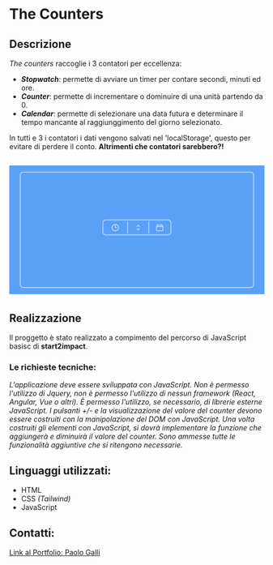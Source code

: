 # The Counters
## Descrizione
_The counters_ raccoglie i 3 contatori per eccellenza:
  - **_Stopwatch_**: permette di avviare un timer per contare secondi, minuti ed ore.
  - **_Counter_**: permette di incrementare o dominuire di una unità partendo da 0.
  - **_Calendar_**: permette di selezionare una data futura e determinare il tempo mancante al raggiunggimento del giorno selezionato.

In tutti e 3 i contatori i dati vengono salvati nel 'localStorage', questo per evitare di perdere il conto. **Altrimenti che contatori sarebbero?!**

![alt text](./src/img/home.png)
---
## Realizzazione
Il proggetto è stato realizzato a compimento del percorso di JavaScript basisc di **start2impact**.
### Le richieste tecniche:
_L'applicazione deve essere sviluppata con JavaScript._
_Non è permesso l'utilizzo di Jquery, non è permesso l'utilizzo di nessun framework (React, Angular, Vue o altri)._
_È permesso l'utilizzo, se necessario, di librerie esterne JavaScript._
_I pulsanti +/- e la visualizzazione del valore del counter devono essere costruiti con la manipolazione del DOM con JavaScript._
_Una volta costruiti gli elementi con JavaScript, si dovrà implementare la funzione che aggiungerà e diminuirà il valore del counter._
_Sono ammesse tutte le funzionalità aggiuntive che si ritengono necessarie._

## Linguaggi utilizzati:
  * HTML
  * CSS _(Tailwind)_
  * JavaScript
## Contatti:
<a href='https://github.com/Pgalli992/MyPortfolio_html_css_s2i_project.git'>Link al Portfolio: Paolo Galli<a>
